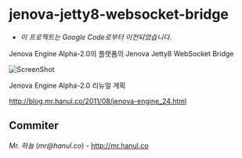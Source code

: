 # jenova-jetty8-websocket-bridge
* *이 프로젝트는 Google Code로부터 이전되었습니다.*

Jenova Engine Alpha-2.0의 플랫폼의 Jenova Jetty8 WebSocket Bridge

![ScreenShot](http://1.bp.blogspot.com/-4XIENkazYu4/TlTZYS0r34I/AAAAAAAAAzk/-_QXuYhACIE/s640/jenova+platform.png)

Jenova Engine Alpha-2.0 리뉴얼 계획

http://blog.mr.hanul.co/2011/08/jenova-engine_24.html

Commiter
----
*Mr. 하늘* (_mr@hanul.co_) - http://mr.hanul.co
